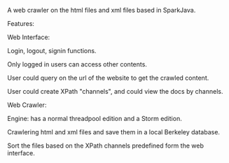A web crawler on the html files and xml files based in SparkJava.

Features:

Web Interface:

Login, logout, signin functions.

Only logged in users can access other contents.

User could query on the url of the website to get the crawled content.

User could create XPath "channels", and could view the docs by channels.

Web Crawler: 

Engine: has a normal threadpool edition and a Storm edition.

Crawlering html and xml files and save them in a local Berkeley database.

Sort the files based on the XPath channels predefined form the web interface.
